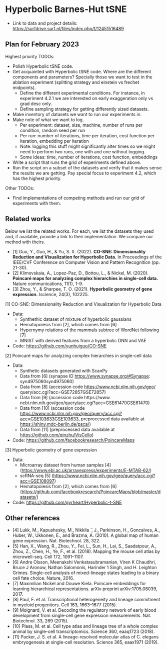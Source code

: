 # Hyperbolic Barnes-Hut tSNE

- Link to data and project details: https://surfdrive.surf.nl/files/index.php/f/12451516489

## Plan for February 2023

Highest priority TODOs:
- Polish Hyperbolic tSNE code.
- Get acquainted with Hyperbolic tSNE code. Where are the different components and parameters? Specially those we want to test in the ablation experiment (splitting strategy and einstein vs frechet midpoints).
  - Define the different experimental conditions. For instance, in experiment 4.2.1 we are interested on early exaggeration only vs grad desc only.
  - Define sampling strategy for getting differently sized datasets.
- Make inventory of datasets we want to run our experiments in.
- Make note of what we want to log.
  - Per experiment: dataset, size, machine, number of runs per condition, random seed per run 
  - Per run: number of iterations, time per iteration, cost function per iteration, embedding per iteration
  - Note: logging this stuff might significantly alter times so we might need to perform two runs, one with and one without logging.
  - Some ideas: time, number of iterations, cost function, embeddings
- Write a script that runs the grid of experiments defined above.
- Run the script on a subset of the datasets and verify that it makes sense the results we are getting. Pay special focus to experiment 4.2, which has the highest priority.

Other TODOs:
- Find implementations of competing methods and run our grid of experiments with them.


## Related works

Below we list the related works. For each, we list the datasets they used and, if available, provide a link to their implementation.
We compare our method with theirs.

- [1] Guo, Y., Guo, H., & Yu, S. X. (2022). **CO-SNE: Dimensionality Reduction and Visualization for Hyperbolic Data.** In Proceedings of the IEEE/CVF Conference on Computer Vision and Pattern Recognition (pp. 21-30).
- [2] Klimovskaia, A., Lopez-Paz, D., Bottou, L., & Nickel, M. (2020). **Poincaré maps for analyzing complex hierarchies in single-cell data.** Nature communications, 11(1), 1-9.
- [3] Zhou, Y., & Sharpee, T. O. (2021). **Hyperbolic geometry of gene expression.** Iscience, 24(3), 102225.

[1] CO-SNE: Dimensionality Reduction and Visualization for Hyperbolic Data
- Data:
  - Synthethic dataset of mixture of hyperbolic gaussians
  - Hematopoiesis from [2], which comes from [6]
  - Hypernymy relations of the mammals subtree of WordNet following [7]
  -  MNIST with derived features from a hyperbolic DNN and VAE
- Code: https://github.com/yunhuiguo/CO-SNE

[2] Poincaré maps for analyzing complex hierarchies in single-cell data
- Data:
  - Synthetic datasets generated with ScanPy
  - Data from [6] (synapse ID https://www.synapse.org/#Synapse: syn4975060syn4975060)
  - Data from [8] (accession code https://www.ncbi.nlm.nih.gov/geo/ query/acc.cgi?acc=GSE72857GSE72857)
  - Data from [9] (accession code https://www. ncbi.nlm.nih.gov/geo/query/acc.cgi?acc=GSE61470GSE61470)
  - Data from [10] (accession code https://www.ncbi.nlm.nih.gov/geo/query/acc.cgi?acc=GSE103633GSE103633, preprocessed data available at https://shiny.mdc-berlin.de/psca/)
  - Data from [11] (preprocessed data available at https://github.com/qinzhu/VisCello)
- Code: https://github.com/facebookresearch/PoincareMaps

[3] Hyperbolic geometry of gene expression
- Data:
  - Microarray dataset from human samples [4] (https://www.ebi.ac.uk/arrayexpress/experiments/E-MTAB-62/)
  - scRNA-seq [5] (https://www.ncbi.nlm.nih.gov/geo/query/acc.cgi?acc=GSE108097)
  - Hematopoiesis from [2], which comes from [6] (https://github.com/facebookresearch/PoincareMaps/blob/master/datasets/)
- Code: https://github.com/gyrheart/Hyperbolic-t-SNE


## Other references 

- [4] Lukk, M., Kapushesky, M., Nikkila ̈ , J., Parkinson, H., Goncalves, A., Huber, W., Ukkonen, E., and Brazma, A. (2010). A global map of human gene expression. Nat. Biotechnol. 28, 322.
- [5] Han, X., Wang, R., Zhou, Y., Fei, L., Sun, H., Lai, S., Saadatpour, A., Zhou, Z., Chen, H., Ye, F., et al. (2018). Mapping the mouse cell atlas by microwell-seq. Cell 172, 1091–1107.
- [6] Andre Olsson, Meenakshi Venkatasubramanian, Viren K Chaudhri, Bruce J Aronow, Nathan Salomonis, Harinder 1 Singh, and H. Leighton Grimes. Single-cell analysis of mixed-lineage states leading to a binary cell fate choice. Nature, 2016.
- [7] Maximilian Nickel and Douwe Kiela. Poincare embeddings for learning hierarchical representations. arXiv preprint arXiv:1705.08039, 2017.
- [8] Paul, F. et al. Transcriptional heterogeneity and lineage commitment in myeloid progenitors. Cell 163, 1663–1677 (2015).
- [9] Moignard, V. et al. Decoding the regulatory network of early blood development from single-cell gene expression measurements. Nat. Biotechnol. 33, 269 (2015).
- [10] Plass, M. et al. Cell type atlas and lineage tree of a whole complex animal by single-cell transcriptomics. Science 360, eaaq1723 (2018).
- [11] Packer, J. S. et al. A lineage-resolved molecular atlas of C. elegans embryogenesis at single-cell resolution. Science 365, eaax1971 (2019).
